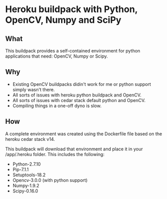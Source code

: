 # Heroku buildpack with Python, OpenCV, Numpy and SciPy

## What
This buildpack provides a self-contained environment for python applications that need:
OpenCV, Numpy or Scipy.

## Why
- Existing OpenCV buildpacks didin't work for me or python support simply wasn't there.
- All sorts of issues with heroku python buildpack and OpenCV.
- All sorts of issues with cedar stack default python and OpenCV.
- Compiling things in a one-off dyno is slow.

## How
A complete environment was created using the Dockerfile file based on the heroku cedar stack v14.

This buildpack will download that environment and place it in your /app/.heroku folder.
This includes the following:
- Python-2.7.10
- Pip-7.1.1
- Setuptools-18.2
- Opencv-3.0.0 (with python support)
- Numpy-1.9.2
- Scipy-0.16.0
